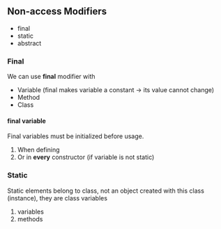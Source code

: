 ## Non-access Modifiers

- final
- static
- abstract

### Final
We can use **final** modifier with
- Variable (final makes variable a constant -> its value cannot change)
- Method
- Class

#### final variable
Final variables must be initialized before usage.
1) When defining
2) Or in **every** constructor (if variable is not static)


### Static
Static elements belong to class, not an object created with this class (instance), they are class variables
1) variables
2) methods